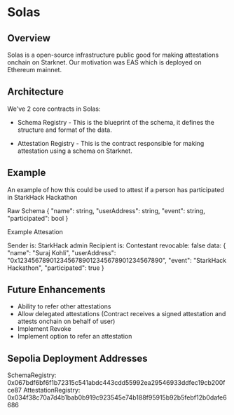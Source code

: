# Solas

## Overview

Solas is a open-source infrastructure public good for making attestations onchain on Starknet. Our motivation was EAS which is deployed on Ethereum mainnet.

## Architecture

We've 2 core contracts in Solas:
- Schema Registry - This is the blueprint of the schema, it defines the structure and format of the data.

- Attestation Registry - This is the contract responsible for making attestation using a schema on Starknet.

## Example

An example of how this could be used to attest if a person has participated in StarkHack Hackathon

Raw Schema
{
    "name": string,
    "userAddress": string,
    "event": string,
    "participated": bool
}

Example Attesation 

Sender is: StarkHack admin
Recipient is: Contestant
revocable: false
data: {
    "name": "Suraj Kohli",
    "userAddress": "0x1234567890123456789012345678901234567890",
    "event": "StarkHack Hackathon",
    "participated": true
}

## Future Enhancements

- Ability to refer other attestations
- Allow delegated attestations (Contract receives a signed attestation and attests onchain on behalf of user)
- Implement Revoke
- Implement option to refer an attestation

## Sepolia Deployment Addresses

SchemaRegistry: 0x067bdf6bf6f1b72315c541abdc443cdd55992ea29546933ddfec19cb200fce87
AttestationRegistry: 0x034f38c70a7d4b1bab0b919c923545e74b188f95915b92b5febf12b0dafe6686
